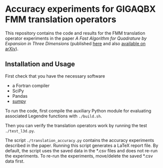# Accuracy experiments for GIGAQBX FMM translation operators

This repository contains the code and results for the FMM translation operator
experiments in the paper
*A Fast Algorithm for Quadrature by Expansion in Three Dimensions* (published [here](https://doi.org/10.1016/j.jcp.2019.03.024) and also [available on arXiv](https://arxiv.org/abs/1805.06106)).

## Installation and Usage

First check that you have the necessary software

 * a Fortran compiler
 * SciPy
 * Pandas
 * [sumpy](https://github.com/inducer/sumpy)

To run the code, first compile the auxiliary Python module for evaluating
associated Legendre functions with `./build.sh`.

Then you can verify the translation operators work by running the test
`./test_l3d.py`.

The script `./translation_accuracy.py` contains the accuracy experiments
described in the paper. Running this script generates a LaTeX report file. By
default, the script uses the saved data in the *.csv files and does not re-run
the experiments. To re-run the experiments, move/delete the saved *.csv data
first.
